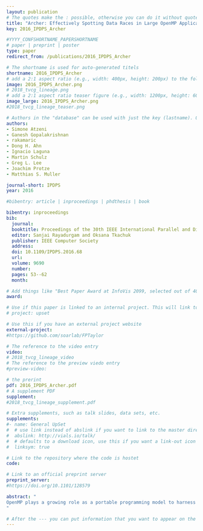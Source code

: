 ```yaml
---
layout: publication
# The quotes make the : possible, otherwise you can do it without quotes
title: "Archer: Effectively Spotting Data Races in Large OpenMP Applications"
key: 2016_IPDPS_Archer

#YYYY_CONFSHORTNAME_PAPERSHORTNAME
# paper | preprint | poster
type: paper
redirect_from: /publications/2016_IPDPS_Archer

# The shortname is used for auto-generated titels
shortname: 2016_IPDPS_Archer
# add a 2:1 aspect ratio (e.g., width: 400px, height: 200px) to the folder /assets/images/papers/
image: 2016_IPDPS_Archer.png
# 2018_tvcg_lineage.png
# add a 2:1 aspect ratio teaser figure (e.g., width: 1200px, height: 600px) to the folder /assets/images/papers/
image_large: 2016_IPDPS_Archer.png
#2018_tvcg_lineage_teaser.png

# Authors in the "database" can be used with just the key (lastname). Others can be written properly.
authors:
- Simone Atzeni
- Ganesh Gopalakrishnan
- rakamaric
- Dong H. Ahn
- Ignacio Laguna
- Martin Schulz
- Greg L. Lee
- Joachim Protze
- Matthias S. Muller

journal-short: IPDPS
year: 2016

#bibentry: article | inproceedings | phdthesis | book

bibentry: inproceedings
bib:
  journal:
  booktitle: Proceedings of the 30th IEEE International Parallel and Distributed Processing Symposium (IPDPS)
  editor: Sanjai Rayadurgam and Oksana Tkachuk
  publisher: IEEE Computer Society
  address: 
  doi: 10.1109/IPDPS.2016.68
  url: 
  volume: 9690
  number: 
  pages: 53--62
  month: 

# Add things like "Best Paper Award at InfoVis 2099, selected out of 4000 submissions"
award:

# Use if this paper is linked to an internal project. This will link to the project site
# project: upset

# Use this if you have an external project website
external-project:
#https://github.com/soarlab/FPTaylor

# The reference to the video entry
video:
# 2018_tvcg_lineage_video
# The reference to the preview viedo entry
#preview-video:

# the prerint
pdf: 2016_IPDPS_Archer.pdf
# A supplement PDF
supplement: 
#2018_tvcg_lineage_supplement.pdf

# Extra supplements, such as talk slides, data sets, etc.
supplements:
#- name: General UpSet
#  # use link instead of abslink if you want to link to the master directory
#  abslink: http://vials.io/talk/
#  # defaults to a download icon, use this if you want a link-out icon
#  linksym: true

# Link to the repository where the code is hostet
code: 

# Link to an official preprint server
preprint_server: 
#https://doi.org/10.1101/128579

abstract: "
OpenMP plays a growing role as a portable programming model to harness on-node parallelism; yet, existing data race checkers for OpenMP have high overheads and generate many false positives. In this paper, we propose the first OpenMP data race checker, Archer, that achieves high accuracy, low overheads on large applications, and portability. Archer incorporates scalable happens-before tracking, exploits structured parallelism via combined static and dynamic analysis, and modularly interfaces with OpenMP runtimes. Archer significantly outperforms TSan and Intel Inspector XE, while providing the same or better precision. It has helped detect critical data races in the Hypre library that is central to many projects at Lawrence Livermore National Laboratory and elsewhere.
"

# After the --- you can put information that you want to appear on the website using markdown formatting or HTML. A good example are acknowledgements, extra references, an erratum, etc.
---
```

